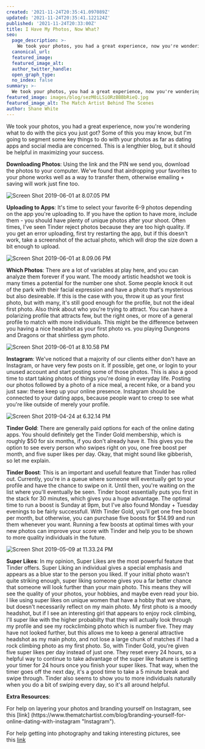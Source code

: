 ```yaml
---
created: '2021-11-24T20:35:41.097089Z'
updated: '2021-11-24T20:35:41.122124Z'
published: '2021-11-24T20:33:00Z'
title: I Have My Photos, Now What?
seo:
  page_description: >-
    We took your photos, you had a great experience, now you're wondering what to do with the pics you just got? Some of this you may know, but I'm going to segment some key things to do with your photos as far as dating apps and social media are concerned. This is a lengthier blog, but it should be helpful in maximizing your success.
  canonical_url:
  featured_image:
  featured_image_alt:
  author_twitter_handle:
  open_graph_type:
  no_index: false
summary: >-
  We took your photos, you had a great experience, now you're wondering what to do with the pics you just got? Some of this you may know, but I'm going to segment some key things to do with your photos as far as dating apps and social media are concerned. This is a lengthier blog, but it should be helpful in maximizing your success.
featured_image: images/blog/sezM0iLSiORzBBBbRieQ.jpg
featured_image_alt: The Match Artist Behind The Scenes
author: Shane White
---
```


<div class="blog-content">We took your photos, you had a great experience, now you're wondering what to do with the pics you just got? Some of this you may know, but I'm going to segment some key things to do with your photos as far as dating apps and social media are concerned. This is a lengthier blog, but it should be helpful in maximizing your success.
<p><strong>Downloading Photos</strong>: Using the link and the PIN we send you, download the photos to your computer. We've found that airdropping your favorites to your phone works well as a way to transfer them, otherwise emailing + saving will work just fine too.</p>
<p><img src="https://images.ctfassets.net/9e33rgnm1y4m/vkMIFcRPVM1vMNjT6mEa6/2c08b107fbf196ba89614cae4797412f/Screen_Shot_2019-06-01_at_8.07.05_PM.png" alt="Screen Shot 2019-06-01 at 8.07.05 PM" /></p>
<p><strong>Uploading to Apps</strong>: It's time to select your favorite 6-9 photos depending on the app you're uploading to. If you have the option to have more, include them - you should have plenty of unique photos after your shoot. Often times, I've seen Tinder reject photos because they are too high quality. If you get an error uploading, first try restarting the app, but if this doesn't work, take a screenshot of the actual photo, which will drop the size down a bit enough to upload.</p>
<p><img src="https://images.ctfassets.net/9e33rgnm1y4m/4qlMHdzeTXpi7nqBFIimOO/3f302826ea2d444fb21e2e6dde89db9f/Screen_Shot_2019-06-01_at_8.09.06_PM.png" alt="Screen Shot 2019-06-01 at 8.09.06 PM" /></p>
<p><strong>Which Photos</strong>: There are a lot of variables at play here, and you can analyze them forever if you want. The moody artistic headshot we took is many times a potential for the number one shot. Some people knock it out of the park with their facial expression and have a photo that's mysterious but also desireable. If this is the case with you, throw it up as your first photo, but with many, it's still good enough for the profile, but not the ideal first photo. Also think about who you're trying to attract. You can have a polarizing profile that attracts few, but the right ones, or more of a general profile to match with more individuals. This might be the difference between you having a nice headshot as your first photo vs. you playing Dungeons and Dragons or that shirtless gym photo.</p>
<p><img src="https://images.ctfassets.net/9e33rgnm1y4m/229fo2C5OCZzRiJ1y8a4ft/a57416c44a53e6d24066a408505eb5a4/Screen_Shot_2019-06-01_at_8.10.58_PM.png" alt="Screen Shot 2019-06-01 at 8.10.58 PM" /></p>
<p><strong>Instagram</strong>: We've noticed that a majority of our clients either don't have an Instagram, or have very few posts on it. If possible, get one, or login to your unused account and start posting some of those photos. This is also a good time to start taking photos of things you're doing in everyday life. Posting our photos followed by a photo of a nice meal, a recent hike, or a band you just saw: these keep up your online presence. Instagram should be connected to your dating apps, because people want to creep to see what you're like outside of merely your profile.</p>
<p><img src="https://images.ctfassets.net/9e33rgnm1y4m/PalT019YRkXFydlo0PEXO/9c37216612ef147a6f6ac02c3b80e398/Screen_Shot_2019-04-24_at_6.32.14_PM.png" alt="Screen Shot 2019-04-24 at 6.32.14 PM" /></p>
<p><strong>Tinder Gold</strong>: There are generally paid options for each of the online dating apps. You should definitely get the Tinder Gold membership, which is roughly $50 for six months, if you don't already have it. This gives you the option to see every person who swipes right on you, one free boost per month, and five super likes per day. Okay, that might sound like gibberish, so let me explain.</p>
<p><strong>Tinder Boost</strong>: This is an important and usefull feature that Tinder has rolled out. Currently, you're in a queue where someone will eventually get to your profile and have the chance to swipe on it. Until then, you're waiting on the list where you'll eventually be seen. Tinder boost essentially puts you first in the stack for 30 minutes, which gives you a huge advantage. The optimal time to run a boost is Sunday at 9pm, but I've also found Monday + Tuesday evenings to be fairly successfull. With Tinder Gold, you'll get one free boost per month, but otherwise, you can purchase five boosts for $14.99 and run them whenever you want. Running a few boosts at optimal times with your new photos can improve your score with Tinder and help you to be shown to more quality individuals in the future.</p>
<p><img src="https://images.ctfassets.net/9e33rgnm1y4m/2Eq97Z2IuWQlQ5JmBGwAJw/09ef152f992ccdccbba85d6f294feb34/Screen_Shot_2019-05-09_at_11.33.24_PM.png" alt="Screen Shot 2019-05-09 at 11.33.24 PM" /></p>
<p><strong>Super Likes</strong>: In my opinion, Super Likes are the most powerful feature that Tinder offers. Super Liking an individual gives a special emphasis and appears as a blue star to the person you liked. If your initial photo wasn't quite striking enough, super liking someone gives you a far better chance that someone will look further than your main photo. This means they will see the quality of your photos, your hobbies, and maybe even read your bio. I like using super likes on unique women that have a hobby that we share, but doesn't necessarily reflect on my main photo. My first photo is a moody headshot, but if I see an interesting girl that appears to enjoy rock climbing, I'll super like with the higher probabilty that they will actually look through my profile and see my rockclimbing photo which is number five. They may have not looked further, but this allows me to keep a general attractive headshot as my main photo, and not lose a large chunk of matches if I had a rock climbing photo as my first photo. So, with Tinder Gold, you're given five super likes per day instead of just one. They reset every 24 hours, so a helpful way to continue to take advantage of the super like feature is setting your timer for 24 hours once you finish your super likes. That way, when the timer goes off the next day, it's a good time to take a 5 minute break and swipe through. Tinder also seems to show you to more individuals naturally when you do a bit of swiping every day, so it's all around helpful.</p>
<p><strong>Extra Resources</strong>:</p>
<p>For help on layering your photos and branding yourself on Instagram, see this [link] (https://www.thematchartist.com/blog/branding-yourself-for-online-dating-with-instagram "Instagram").</p>
<p>For help getting into photography and taking interesting pictures, see this<span>&nbsp;</span><a href="https://www.thematchartist.com/blog/buying-a-camera" title="Camera">link</a></p>
</div>
